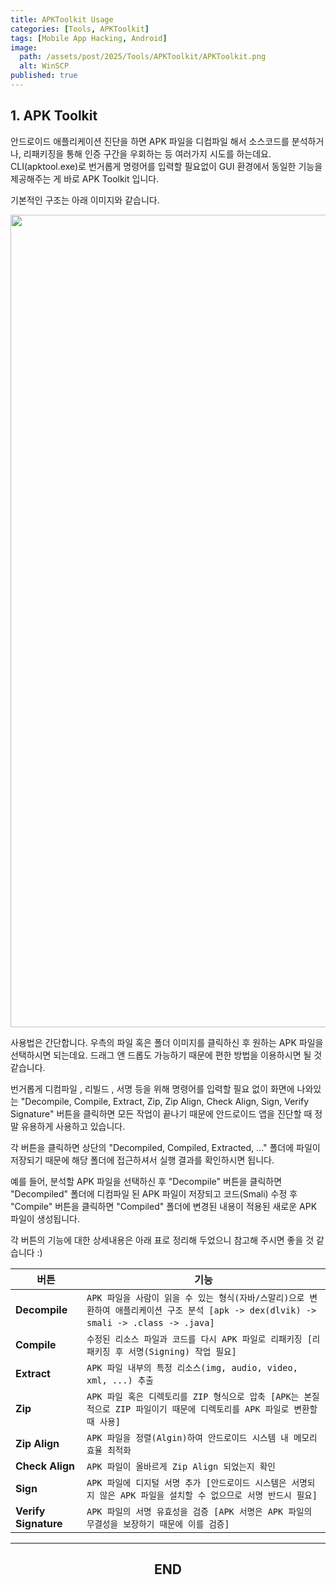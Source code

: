 ```yaml
---
title: APKToolkit Usage
categories: [Tools, APKToolkit]
tags: [Mobile App Hacking, Android]
image:
  path: /assets/post/2025/Tools/APKToolkit/APKToolkit.png
  alt: WinSCP
published: true
---
```


## 1. APK Toolkit

안드로이드 애플리케이션 진단을 하면 APK 파일을 디컴파일 해서 소스코드를 분석하거나, 리패키징을 통해 인증 구간을 우회하는 등 여러가지 시도를 하는데요. CLI(apktool.exe)로 번거롭게 명령어를 입력할 필요없이 GUI 환경에서 동일한 기능을 제공해주는 게 바로 APK Toolkit 입니다.

기본적인 구조는 아래 이미지와 같습니다.

<img src="https://img1.daumcdn.net/thumb/R1280x0/?scode=mtistory2&fname=https%3A%2F%2Fblog.kakaocdn.net%2Fdn%2FdqkE6C%2FbtsLCIkVFie%2FgIfsx69IWY7LdBZiq5zTC0%2Fimg.png" width=1300>

사용법은 간단합니다.
우측의 파일 혹은 폴더 이미지를 클릭하신 후 원하는 APK 파일을 선택하시면 되는데요.
드래그 앤 드롭도 가능하기 때문에 편한 방법을 이용하시면 될 것 같습니다.

번거롭게 디컴파일 , 리빌드 , 서명 등을 위해 명령어를 입력할 필요 없이 화면에 나와있는 "Decompile, Compile, Extract, Zip, Zip Align, Check Align, Sign, Verify Signature" 버튼을 클릭하면 모든 작업이 끝나기 때문에 안드로이드 앱을 진단할 때 정말 유용하게 사용하고 있습니다.

각 버튼을 클릭하면 상단의 "Decompiled, Compiled, Extracted, ..." 폴더에 파일이 저장되기 때문에 해당 폴더에 접근하셔서 실행 결과를 확인하시면 됩니다.

예를 들어, 분석할 APK 파일을 선택하신 후 "Decompile" 버튼을 클릭하면 "Decompiled" 폴더에 디컴파일 된 APK 파일이 저장되고 코드(Smali) 수정 후 "Compile" 버튼을 클릭하면 "Compiled" 폴더에 변경된 내용이 적용된 새로운 APK 파일이 생성됩니다.

각 버튼의 기능에 대한 상세내용은 아래 표로 정리해 두었으니 참고해 주시면 좋을 것 같습니다 :)

| **버튼** | **기능** |
| --- | --- |
| **Decompile** | `APK 파일을 사람이 읽을 수 있는 형식(자바/스말리)으로 변환하여 애플리케이션 구조 분석 [apk -> dex(dlvik) -> smali -> .class -> .java]`  |
| **Compile** | `수정된 리소스 파일과 코드를 다시 APK 파일로 리패키징 [리패키징 후 서명(Signing) 작업 필요]` |
| **Extract** | `APK 파일 내부의 특정 리소스(img, audio, video, xml, ...) 추출` |
| **Zip** | `APK 파일 혹은 디렉토리를 ZIP 형식으로 압축 [APK는 본질적으로 ZIP 파일이기 때문에 디렉토리를 APK 파일로 변환할 때 사용]` |
| **Zip Align** | `APK 파일을 정렬(Algin)하여 안드로이드 시스템 내 메모리 효율 최적화` |
| **Check Align** | `APK 파일이 올바르게 Zip Align 되었는지 확인` |
| **Sign** | `APK 파일에 디지털 서명 추가 [안드로이드 시스템은 서명되지 않은 APK 파일을 설치할 수 없으므로 서명 반드시 필요]` |
| **Verify Signature** | `APK 파일의 서명 유효성을 검증 [APK 서명은 APK 파일의 무결성을 보장하기 때문에 이를 검증]` |

---

<h2 style="text-align: center;" data-ke-size="size26"><b>END</b></h2>